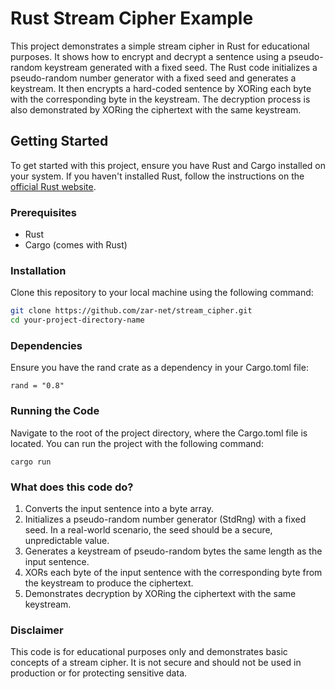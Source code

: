 # Rust Stream Cipher Example

This project demonstrates a simple stream cipher in Rust for educational purposes. It shows how to encrypt and decrypt a sentence using a pseudo-random keystream generated with a fixed seed. The Rust code initializes a pseudo-random number generator with a fixed seed and generates a keystream. It then encrypts a hard-coded sentence by XORing each byte with the corresponding byte in the keystream. The decryption process is also demonstrated by XORing the ciphertext with the same keystream.

## Getting Started

To get started with this project, ensure you have Rust and Cargo installed on your system. If you haven't installed Rust, follow the instructions on the [official Rust website](https://www.rust-lang.org/tools/install).

### Prerequisites

- Rust
- Cargo (comes with Rust)

### Installation

Clone this repository to your local machine using the following command:

```bash
git clone https://github.com/zar-net/stream_cipher.git
cd your-project-directory-name
```

### Dependencies

Ensure you have the rand crate as a dependency in your Cargo.toml file:

```[dependencies]
rand = "0.8"
```

### Running the Code
Navigate to the root of the project directory, where the Cargo.toml file is located. You can run the project with the following command:

```cargo run```


### What does this code do?
1. Converts the input sentence into a byte array.
2. Initializes a pseudo-random number generator (StdRng) with a fixed seed. In a real-world scenario, the seed should be a secure, unpredictable value.
3. Generates a keystream of pseudo-random bytes the same length as the input sentence.
4. XORs each byte of the input sentence with the corresponding byte from the keystream to produce the ciphertext.
5. Demonstrates decryption by XORing the ciphertext with the same keystream.

### Disclaimer
This code is for educational purposes only and demonstrates basic concepts of a stream cipher. It is not secure and should not be used in production or for protecting sensitive data.